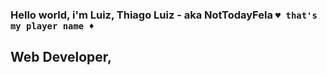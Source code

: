 ### Hello world, i'm Luiz, Thiago Luiz - aka NotTodayFela `♥ that's my player name ♦`

## Web Developer,   
 


